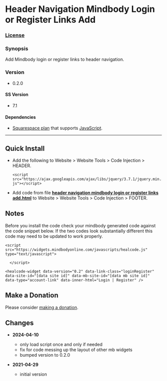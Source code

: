 # Header Navigation Mindbody Login or Register Links Add

### [License][1]

### Synopsis

Add Mindbody login or register links to header navigation. 

### Version

  * 0.2.0

#### SS Version

  * 7.1

#### Dependencies

  * [Squarespace plan][2] that supports [JavaScript][3].

---

## Quick Install

* Add the following to Website > Website Tools > Code Injection > HEADER.
  
  `<script src="https://ajax.googleapis.com/ajax/libs/jquery/3.7.1/jquery.min.js"></script>`
  
* Add code from file **[header navigation mindbody login or register links
  add.html][4]** to Website > Website Tools > Code Injection > FOOTER.

## Notes

Before you install the code check your mindbody generated code against the code
snippet below. If the two codes look substantially different this code may need
to be updated to work properly.

```
<script src="https://widgets.mindbodyonline.com/javascripts/healcode.js" type="text/javascript">

  </script>
      
<healcode-widget data-version="0.2" data-link-class="loginRegister" data-site-id="[data site id]" data-mb-site-id="[data mb site id]" data-type="account-link" data-inner-html="Login | Register" />
```
    
## Make a Donation

Please consider [making a donation][5].

## Changes

* **2024-04-10**

  * only load script once and only if needed
  * fix for code messing up the layout of other mb widgets
  * bumped version to 0.2.0
  
* **2021-04-29**

  * initial version

[1]: https://github.com/tomsWebConsulting/twcsl/blob/main/LICENSE.txt#L1
[2]: https://www.squarespace.com/pricing
[3]: https://en.wikipedia.org/wiki/JavaScript
[4]: header%20navigation%20mindbody%20login%20or%20register%20links%20add.html#L1
[5]: https://github.com/tomsWebConsulting/twcsl#make-a-donation
